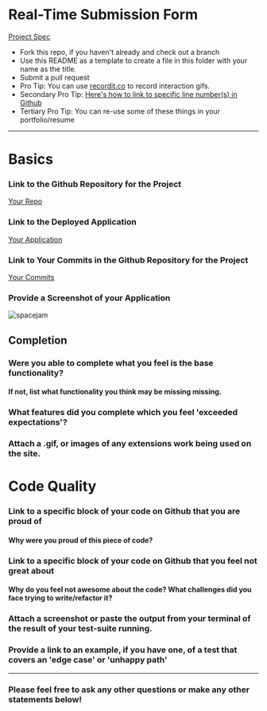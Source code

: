 # Real-Time Submission Form
[Project Spec](https://github.com/turingschool/curriculum/blob/master/source/projects/real_time.markdown)

* Fork this repo, if you haven't already and check out a branch
* Use this README as a template to create a file in this folder with your name as the title.
* Submit a pull request
* Pro Tip: You can use [recordit.co](http://recordit.co/) to record interaction gifs.
* Secondary Pro Tip: [Here's how to link to specific line number(s) in Github](http://stackoverflow.com/questions/23821235/how-to-link-to-specific-line-number-on-github)
* Tertiary Pro Tip: You can re-use some of these things in your portfolio/resume

------

# Basics

### Link to the Github Repository for the Project
[Your Repo](https://github.com/emilydowdle/real-time)

### Link to the Deployed Application
[Your Application](http://real-time-feedback.herokuapp.com/)

### Link to Your Commits in the Github Repository for the Project
[Your Commits](https://github.com/emilydowdle/real-time/commits/master)

### Provide a Screenshot of your Application
![spacejam](images/spacejam.jpg)

## Completion

### Were you able to complete what you feel is the base functionality?
#### If not, list what functionality you think may be missing missing.

### What features did you complete which you feel 'exceeded expectations'?

### Attach a .gif, or images of any extensions work being used on the site.

# Code Quality

### Link to a specific block of your code on Github that you are proud of
#### Why were you proud of this piece of code?

### Link to a specific block of your code on Github that you feel not great about
#### Why do you feel not awesome about the code? What challenges did you face trying to write/refactor it?

### Attach a screenshot or paste the output from your terminal of the result of your test-suite running.

### Provide a link to an example, if you have one, of a test that covers an 'edge case' or 'unhappy path'

-----

### Please feel free to ask any other questions or make any other statements below!
